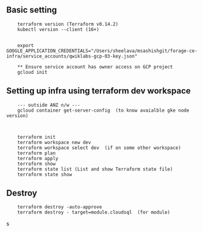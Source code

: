 ##  Basic setting 

        terraform version (Terraform v0.14.2)
        kubectl version --client (16+)
        
        
        export GOOGLE_APPLICATION_CREDENTIALS="/Users/sheelava/msashishgit/forage-ce-infra/service_accounts/qwiklabs-gcp-03-key.json"
        
        ** Ensure service account has owner access on GCP project
        gcloud init

##  Setting up infra using terraform dev workspace 
            
        --- outside ANZ n/w ---
        gcloud container get-server-config  (to know avaialble gke node version)
        

        
        terraform init 
        terraform workspace new dev
        terraform workspace select dev  (if on some other workspace)
        terraform plan
        terraform apply
        terraform show
        terraform state list (List and show Terraform state file)
        terraform state show
        
##  Destroy        
        terraform destroy -auto-approve
        terraform destroy - target=module.cloudsql  (for module)
s